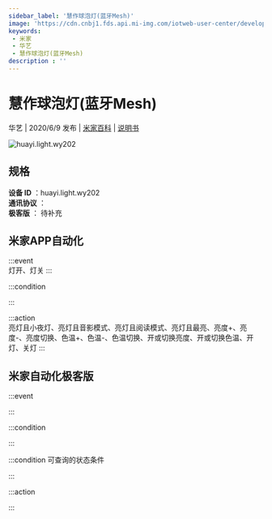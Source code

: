 ```yaml
---
sidebar_label: '慧作球泡灯(蓝牙Mesh)'
image: 'https://cdn.cnbj1.fds.api.mi-img.com/iotweb-user-center/developer_1679047724919YtauliZo.png?GalaxyAccessKeyId=AKVGLQWBOVIRQ3XLEW&Expires=9223372036854775807&Signature=5zMN0zdVUTig2jg635xdmE+h5Po='
keywords: 
 - 米家
 - 华艺
 - 慧作球泡灯(蓝牙Mesh)
description : ''
---
```

# 慧作球泡灯(蓝牙Mesh)

华艺 | 2020/6/9 发布 | [米家百科](https://home.mi.com/webapp/content/baike/product/index.html?model=huayi.light.wy202) | [说明书](https://home.mi.com/views/introduction.html?model=huayi.light.wy202&region=cn)

![huayi.light.wy202](https://cdn.cnbj1.fds.api.mi-img.com/iotweb-user-center/developer_1679047724919YtauliZo.png?GalaxyAccessKeyId=AKVGLQWBOVIRQ3XLEW&Expires=9223372036854775807&Signature=5zMN0zdVUTig2jg635xdmE+h5Po=)

## 规格  
> 
**设备 ID** ：huayi.light.wy202  
**通讯协议** ：  
**极客版**  ： 待补充 


## 米家APP自动化  

:::event  
灯开、灯关
:::

:::condition  

:::

:::action   
亮灯且小夜灯、亮灯且音影模式、亮灯且阅读模式、亮灯且最亮、亮度+、亮度-、亮度切换、色温+、色温-、色温切换、开或切换亮度、开或切换色温、开灯、关灯
:::

## 米家自动化极客版  

:::event  

:::

:::condition  

:::

:::condition 可查询的状态条件  

:::

:::action  

:::

        
